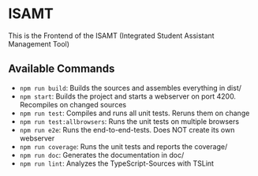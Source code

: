 # ISAMT

This is the Frontend of the ISAMT (Integrated Student Assistant Management Tool)

## Available Commands

 - `npm run build`: Builds the sources and assembles everything in dist/
 - `npm start`: Builds the project and starts a webserver on port 4200. Recompiles on changed sources
 - `npm run test`: Compiles and runs all unit tests. Reruns them on change
 - `npm run test:allbrowsers`: Runs the unit tests on multiple browsers
 - `npm run e2e`: Runs the end-to-end-tests. Does NOT create its own webserver
 - `npm run coverage`: Runs the unit tests and reports the coverage/
 - `npm run doc`: Generates the documentation in doc/
 - `npm run lint`: Analyzes the TypeScript-Sources with TSLint
